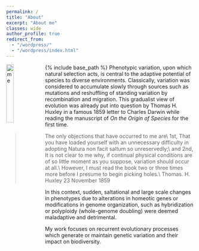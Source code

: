 ```yaml
---
permalink: /
title: "About"
excerpt: "About me"
classes: wide
author_profile: true
redirect_from:
  - "/wordpress/"
  - "/wordpress/index.html"
---
```


{% include base_path %}
<img src="../images/13680560_802390319860985_1834144343150480591_n" alt="me" style="width:20%;" align="left"/>
Phenotypic variation, upon which natural selection acts, is central to the adaptive potential of species to diverse environments. Classically, variation was considered to accumulate slowly through sources such as mutations and reshuffling of standing variation by recombination and migration. This gradualist view of evolution was already put into question by Thomas H. Huxley in a famous 1859 letter to Charles Darwin while reading the manuscript of *On the Origin of Species* for the first time.

> The only objections that have occurred to me are\\
1st, That you have loaded yourself with an unnecessary difficulty in adopting Natura non facit saltum so unreservedly;\\
and 2nd, It is not clear to me why, if continual physical conditions are of so little moment as you suppose, variation should occur at all.\\
However, I must read the book two or three times more before I presume to begin picking holes.\\
Thomas. H. Huxley 23 November 1859

In this context, sudden, saltational and large scale changes in phenotypes due to alterations in homeotic genes or modifications in genome organization, such as hybridization or polyploidy (whole-genome doubling) were deemed maladaptive and detrimental.

My work focuses on recurrent evolutionary processes which generate or maintain genetic variation and their impact on biodiversity.
